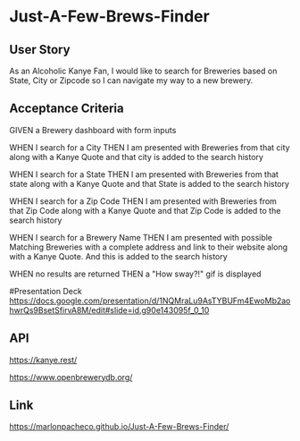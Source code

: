# Just-A-Few-Brews-Finder

## User Story
As an Alcoholic Kanye Fan, I would like to search for Breweries based on State, City or Zipcode so I can navigate my way to a new brewery.

## Acceptance Criteria
GIVEN a Brewery dashboard with form inputs

WHEN I search for a City
THEN I am presented with Breweries from that city along with a Kanye Quote and that city is added to the search history

WHEN I search for a State
THEN I am presented with Breweries from that state along with a Kanye Quote and that State is added to the search history

WHEN I search for a Zip Code
THEN I am presented with Breweries from that Zip Code along with a Kanye Quote and that Zip Code is added to the search history

WHEN I search for a Brewery Name
THEN I am presented with possible Matching Breweries with a complete address and link to their website along with a Kanye Quote. And this is added to the search history

WHEN no results are returned
THEN a "How sway?!" gif is displayed

#Presentation Deck
https://docs.google.com/presentation/d/1NQMraLu9AsTYBUFm4EwoMb2aohwrQs9BsetSfirvA8M/edit#slide=id.g90e143095f_0_10

## API
https://kanye.rest/

https://www.openbrewerydb.org/

## Link
https://marlonpacheco.github.io/Just-A-Few-Brews-Finder/ 
